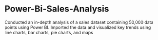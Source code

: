 # Power-Bi-Sales-Analysis
 Conducted an in-depth analysis of a sales dataset containing 50,000 data points using Power BI. Imported the data and visualized key trends using line charts, bar charts, pie charts, and maps
